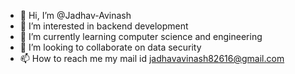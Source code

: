 - 👋 Hi, I’m @Jadhav-Avinash
- 👀 I’m interested in backend development 
- 🌱 I’m currently learning computer science and engineering 
- 💞️ I’m looking to collaborate on data security 
- 📫 How to reach me my mail id jadhavavinash82616@gmail.com

<!---
Jadhav-Avinash/Jadhav-Avinash is a ✨ special ✨ repository because its `README.md` (this file) appears on your GitHub profile.
You can click the Preview link to take a look at your changes.
--->
